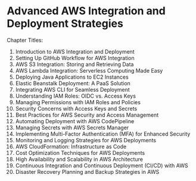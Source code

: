 # Advanced AWS Integration and Deployment Strategies

Chapter Titles:
1. Introduction to AWS Integration and Deployment
2. Setting Up GitHub Workflow for AWS Integration
3. AWS S3 Integration: Storing and Retrieving Data
4. AWS Lambda Integration: Serverless Computing Made Easy
5. Deploying Java Applications to EC2 Instances
6. Elastic Beanstalk Deployment: A PaaS Solution
7. Integrating AWS CLI for Seamless Deployment
8. Understanding IAM Roles: OIDC vs. Access Keys
9. Managing Permissions with IAM Roles and Policies
10. Security Concerns with Access Keys and Secrets
11. Best Practices for AWS Security and Access Management
12. Automating Deployment with AWS CodePipeline
13. Managing Secrets with AWS Secrets Manager
14. Implementing Multi-Factor Authentication (MFA) for Enhanced Security
15. Monitoring and Logging Strategies for AWS Deployments
16. AWS CloudFormation: Infrastructure as Code
17. Cost Optimization Techniques for AWS Deployments
18. High Availability and Scalability in AWS Architecture
19. Continuous Integration and Continuous Deployment (CI/CD) with AWS
20. Disaster Recovery Planning and Backup Strategies in AWS